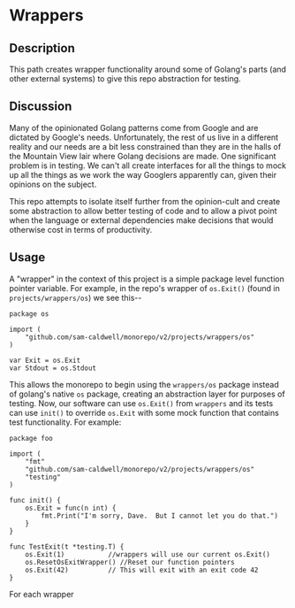 Wrappers
========

## Description

This path creates wrapper functionality around some of Golang's parts (and other external systems) to give this
repo abstraction for testing.

## Discussion

Many of the opinionated Golang patterns come from Google and are dictated by Google's needs. Unfortunately, the rest
of us live in a different reality and our needs are a bit less constrained than they are in the halls of the Mountain
View lair where Golang decisions are made. One significant problem is in testing. We can't all create interfaces
for all the things to mock up all the things as we work the way Googlers apparently can, given their opinions on the
subject.

This repo attempts to isolate itself further from the opinion-cult and create some abstraction to allow better testing
of code and to allow a pivot point when the language or external dependencies make decisions that would otherwise cost
in terms of productivity.

## Usage

A "wrapper" in the context of this project is a simple package level function pointer variable. For example, in the
repo's wrapper of `os.Exit()` (found in `projects/wrappers/os`) we see this--

```golang
package os

import (
	"github.com/sam-caldwell/monorepo/v2/projects/wrappers/os"
)

var Exit = os.Exit
var Stdout = os.Stdout
```

This allows the monorepo to begin using the `wrappers/os` package instead of golang's native `os` package, creating
an abstraction layer for purposes of testing. Now, our software can use `os.Exit()` from `wrappers` and its tests can
use `init()` to override `os.Exit` with some mock function that contains test functionality. For example:

```golang
package foo

import (
	"fmt"
	"github.com/sam-caldwell/monorepo/v2/projects/wrappers/os"
	"testing"
)

func init() {
	os.Exit = func(n int) {
		fmt.Print("I'm sorry, Dave.  But I cannot let you do that.")
	}
}

func TestExit(t *testing.T) {
	os.Exit(1)           //wrappers will use our current os.Exit()
	os.ResetOsExitWrapper() //Reset our function pointers
	os.Exit(42)          // This will exit with an exit code 42
}
```
For each wrapper